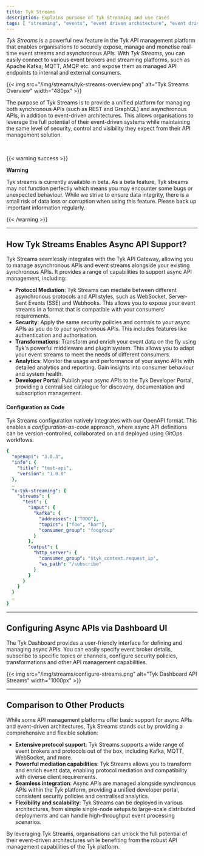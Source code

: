 ```yaml
---
title: Tyk Streams
description: Explains purpose of Tyk Streaming and use cases
tags: [ "streaming", "events", "event driven architecture", "event driven architectures", "kafka" ]
---
```


*Tyk Streams* is a powerful new feature in the Tyk API management platform that enables organisations to securely expose, manage and monetise real-time event streams and asynchronous APIs. With *Tyk Streams*, you can easily connect to various event brokers and streaming platforms, such as Apache Kafka, MQTT, AMQP etc. and expose them as managed API endpoints to internal and external consumers.

<div style="display: flex; justify-content: center;">
{{< img src="/img/streams/tyk-streams-overview.png" alt="Tyk Streams Overview" width="480px" >}}
</div>

The purpose of Tyk Streams is to provide a unified platform for managing both synchronous APIs (such as REST and GraphQL) and asynchronous APIs, in addition to event-driven architectures. This allows organisations to leverage the full potential of their event-driven systems while maintaining the same level of security, control and visibility they expect from their API management solution.

</br>

{{< warning success >}}

**Warning**

Tyk streams is currently available in beta. As a beta feature, Tyk streams may not function perfectly which means you may encounter some bugs or unexpected behaviour. While we strive to ensure data integrity, there is a small risk of data loss or corruption when using this feature. Please back up important information regularly.

{{< /warning >}}

---

## How Tyk Streams Enables Async API Support?

Tyk Streams seamlessly integrates with the Tyk API Gateway, allowing you to manage asynchronous APIs and event streams alongside your existing synchronous APIs. It provides a range of capabilities to support async API management, including:

- **Protocol Mediation**: Tyk Streams can mediate between different asynchronous protocols and API styles, such as WebSocket, Server-Sent Events (SSE) and Webhooks. This allows you to expose your event streams in a format that is compatible with your consumers' requirements.
- **Security**: Apply the same security policies and controls to your async APIs as you do to your synchronous APIs. This includes features like authentication and authorisation.
- **Transformations**: Transform and enrich your event data on the fly using Tyk's powerful middleware and plugin system. This allows you to adapt your event streams to meet the needs of different consumers.
- **Analytics**: Monitor the usage and performance of your async APIs with detailed analytics and reporting. Gain insights into consumer behaviour and system health.
- **Developer Portal**: Publish your async APIs to the Tyk Developer Portal, providing a centralised catalogue for discovery, documentation and subscription management.


#### Configuration as Code

Tyk Streams configuration natively integrates with our OpenAPI format. This enables a *configuration-as-code* approach, where async API definitions can be version-controlled, collaborated on and deployed using GitOps workflows.

```yaml
{
  "openapi": "3.0.3",
  "info": {
    "title": "test-api",
    "version": "1.0.0"
  },
  …
  "x-tyk-streaming": {
    "streams": {
      "test": {
        "input": {
          "kafka": {
            "addresses": ["TODO"],
            "topics": ["foo", "bar"],
            "consumer_group": "foogroup"
          }
        },
        "output": {
          "http_server": {
            "consumer_group": "$tyk_context.request_ip",
            "ws_path": "/subscribe"
          }
        }
      }
    }
  }
  …
}
```

---

## Configuring Async APIs via Dashboard UI

The Tyk Dashboard provides a user-friendly interface for defining and managing async APIs. You can easily specify event broker details, subscribe to specific topics or channels, configure security policies, transformations and other API management capabilities.

{{< img src="/img/streams/configure-streams.png" alt="Tyk Dashboard API Streams" width="1000px" >}}

---

## Comparison to Other Products

While some API management platforms offer basic support for async APIs and event-driven architectures, Tyk Streams stands out by providing a comprehensive and flexible solution:

- **Extensive protocol support**: Tyk Streams supports a wide range of event brokers and protocols out of the box, including Kafka, MQTT, WebSocket, and more.
- **Powerful mediation capabilities**: Tyk Streams allows you to transform and enrich event data, enabling protocol mediation and compatibility with diverse client requirements.
- **Seamless integration**: Async APIs are managed alongside synchronous APIs within the Tyk platform, providing a unified developer portal, consistent security policies and centralised analytics.
- **Flexibility and scalability**: Tyk Streams can be deployed in various architectures, from simple single-node setups to large-scale distributed deployments and can handle high-throughput event processing scenarios.

By leveraging Tyk Streams, organisations can unlock the full potential of their event-driven architectures while benefiting from the robust API management capabilities of the Tyk platform.

